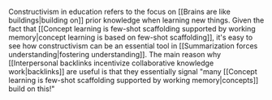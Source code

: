 ---
---

Constructivism in education refers to the focus on [[Brains are like buildings|building on]] prior knowledge when learning new things. Given the fact that [[Concept learning is few-shot scaffolding supported by working memory|concept learning is based on few-shot scaffolding]], it's easy to see how constructivism can be an essential tool in [[Summarization forces understanding|fostering understanding]]. The main reason why [[Interpersonal backlinks incentivize collaborative knowledge work|backlinks]] are useful is that they essentially signal "many [[Concept learning is few-shot scaffolding supported by working memory|concepts]] build on this!"
